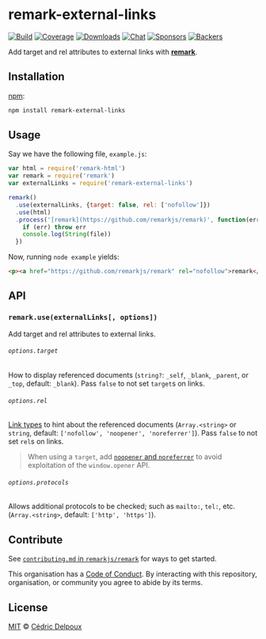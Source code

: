 # remark-external-links

[![Build][build-badge]][build]
[![Coverage][coverage-badge]][coverage]
[![Downloads][downloads-badge]][downloads]
[![Chat][chat-badge]][chat]
[![Sponsors][sponsors-badge]][collective]
[![Backers][backers-badge]][collective]

Add target and rel attributes to external links with [**remark**][remark].

## Installation

[npm][]:

```bash
npm install remark-external-links
```

## Usage

Say we have the following file, `example.js`:

```js
var html = require('remark-html')
var remark = require('remark')
var externalLinks = require('remark-external-links')

remark()
  .use(externalLinks, {target: false, rel: ['nofollow']})
  .use(html)
  .process('[remark](https://github.com/remarkjs/remark)', function(err, file) {
    if (err) throw err
    console.log(String(file))
  })
```

Now, running `node example` yields:

```html
<p><a href="https://github.com/remarkjs/remark" rel="nofollow">remark</a></p>
```

## API

### `remark.use(externalLinks[, options])`

Add target and rel attributes to external links.

###### `options.target`

How to display referenced documents (`string?`: `_self`, `_blank`, `_parent`,
or `_top`, default: `_blank`).
Pass `false` to not set `target`s on links.

###### `options.rel`

[Link types][mdn-rel] to hint about the referenced documents
(`Array.<string>` or `string`, default: `['nofollow', 'noopener', 'noreferrer']`).
Pass `false` to not set `rel`s on links.

> When using a `target`, add [`noopener` and `noreferrer`][mdn-a] to avoid
> exploitation of the `window.opener` API.

###### `options.protocols`

Allows additional protocols to be checked; such as `mailto:`, `tel:`, etc.
(`Array.<string>`, default: `['http', 'https']`).

## Contribute

See [`contributing.md` in `remarkjs/remark`][contributing] for ways to get
started.

This organisation has a [Code of Conduct][coc].  By interacting with this
repository, organisation, or community you agree to abide by its terms.

## License

[MIT][license] © [Cédric Delpoux][author]

[build-badge]: https://img.shields.io/travis/remarkjs/remark-external-links.svg

[build]: https://travis-ci.org/remarkjs/remark-external-links

[coverage-badge]: https://img.shields.io/codecov/c/github/remarkjs/remark-external-links.svg

[coverage]: https://codecov.io/github/remarkjs/remark-external-links

[downloads-badge]: https://img.shields.io/npm/dm/remark-external-links.svg

[downloads]: https://www.npmjs.com/package/remark-external-links

[chat-badge]: https://img.shields.io/badge/join%20the%20community-on%20spectrum-7b16ff.svg

[chat]: https://spectrum.chat/unified/remark

[sponsors-badge]: https://opencollective.com/unified/sponsors/badge.svg

[backers-badge]: https://opencollective.com/unified/backers/badge.svg

[collective]: https://opencollective.com/unified

[license]: license

[author]: https://xuopled.netlify.com

[npm]: https://docs.npmjs.com/cli/install

[remark]: https://github.com/remarkjs/remark

[contributing]: https://github.com/remarkjs/remark/blob/master/contributing.md

[coc]: https://github.com/remarkjs/remark/blob/master/code-of-conduct.md

[mdn-rel]: https://developer.mozilla.org/en-US/docs/Web/HTML/Link_types

[mdn-a]: https://developer.mozilla.org/en/docs/Web/HTML/Element/a
